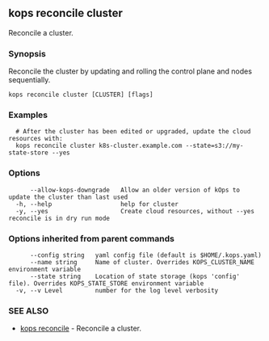 
<!--- This file is automatically generated by make gen-cli-docs; changes should be made in the go CLI command code (under cmd/kops) -->

## kops reconcile cluster

Reconcile a cluster.

### Synopsis

Reconcile the cluster by updating and rolling the control plane and nodes sequentially.

```
kops reconcile cluster [CLUSTER] [flags]
```

### Examples

```
  # After the cluster has been edited or upgraded, update the cloud resources with:
  kops reconcile cluster k8s-cluster.example.com --state=s3://my-state-store --yes
```

### Options

```
      --allow-kops-downgrade   Allow an older version of kOps to update the cluster than last used
  -h, --help                   help for cluster
  -y, --yes                    Create cloud resources, without --yes reconcile is in dry run mode
```

### Options inherited from parent commands

```
      --config string   yaml config file (default is $HOME/.kops.yaml)
      --name string     Name of cluster. Overrides KOPS_CLUSTER_NAME environment variable
      --state string    Location of state storage (kops 'config' file). Overrides KOPS_STATE_STORE environment variable
  -v, --v Level         number for the log level verbosity
```

### SEE ALSO

* [kops reconcile](kops_reconcile.md)	 - Reconcile a cluster.

